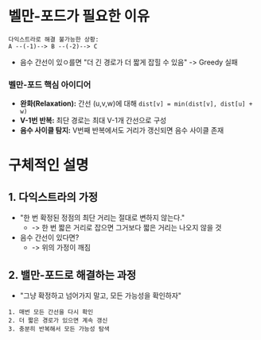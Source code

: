 # **벨만-포드가 필요한 이유**

```
다익스트라로 해결 불가능한 상황:
A --(-1)--> B --(-2)--> C
```
- 음수 간선이 있ㅇ를면 "더 긴 경로가 더 짧게 잡힐 수 있음" -> Greedy 실패

### **벨만-포드 핵심 아이디어**

- **완화(Relaxation):** 간선 (u,v,w)에 대해 `dist[v] = min(dist[v], dist[u] + w)`
- **V-1번 반복:** 최단 경로는 최대 V-1개 간선으로 구성
- **음수 사이클 탐지:** V번째 반복에서도 거리가 갱신되면 음수 사이클 존재

# 구체적인 설명
## 1. 다익스트라의 가정
- "한 번 확정된 정점의 최단 거리는 절대로 변하지 않는다."
	-  -> 한 번 짧은 거리로 잡으면 그거보다 짧은 거리는 나오지 않을 것
- 음수 간선이 있다면?
	- -> 위의 가정이 깨짐

## 2. 밸만-포드로 해결하는 과정
- "그냥 확정하고 넘어가지 말고, 모든 가능성을 확인하자"
```text
1. 매번 모든 간선을 다시 확인
2. 더 짧은 경로가 있으면 계속 갱신
3. 충분히 반복해서 모든 가능성 탐색

```

